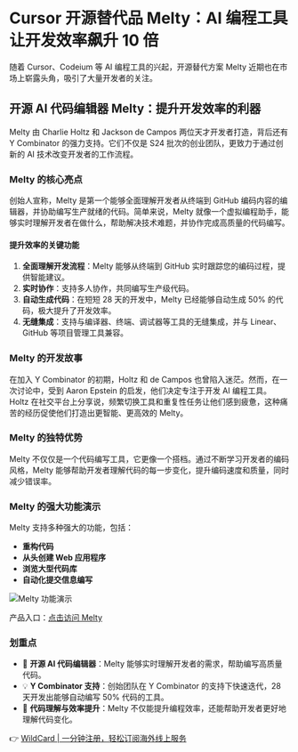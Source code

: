 # Cursor 开源替代品 Melty：AI 编程工具让开发效率飙升 10 倍

随着 Cursor、Codeium 等 AI 编程工具的兴起，开源替代方案 Melty 近期也在市场上崭露头角，吸引了大量开发者的关注。

## 开源 AI 代码编辑器 Melty：提升开发效率的利器

Melty 由 Charlie Holtz 和 Jackson de Campos 两位天才开发者打造，背后还有 Y Combinator 的强力支持。它们不仅是 S24 批次的创业团队，更致力于通过创新的 AI 技术改变开发者的工作流程。

### Melty 的核心亮点

创始人宣称，Melty 是第一个能够全面理解开发者从终端到 GitHub 编码内容的编辑器，并协助编写生产就绪的代码。简单来说，Melty 就像一个虚拟编程助手，能够实时理解开发者在做什么，帮助解决技术难题，并协作完成高质量的代码编写。

#### 提升效率的关键功能

1. **全面理解开发流程**：Melty 能够从终端到 GitHub 实时跟踪您的编码过程，提供智能建议。
2. **实时协作**：支持多人协作，共同编写生产级代码。
3. **自动生成代码**：在短短 28 天的开发中，Melty 已经能够自动生成 50% 的代码，极大提升了开发效率。
4. **无缝集成**：支持与编译器、终端、调试器等工具的无缝集成，并与 Linear、GitHub 等项目管理工具兼容。

### Melty 的开发故事

在加入 Y Combinator 的初期，Holtz 和 de Campos 也曾陷入迷茫。然而，在一次讨论中，受到 Aaron Epstein 的启发，他们决定专注于开发 AI 编程工具。Holtz 在社交平台上分享说，频繁切换工具和重复性任务让他们感到疲惫，这种痛苦的经历促使他们打造出更智能、更高效的 Melty。

### Melty 的独特优势

Melty 不仅仅是一个代码编写工具，它更像一个搭档。通过不断学习开发者的编码风格，Melty 能够帮助开发者理解代码的每一步变化，提升编码速度和质量，同时减少错误率。

### Melty 的强大功能演示

Melty 支持多种强大的功能，包括：
- **重构代码**
- **从头创建 Web 应用程序**
- **浏览大型代码库**
- **自动化提交信息编写**

![Melty 功能演示](https://bbtdd.com/img/178043848859129.webp)

产品入口：[点击访问 Melty](https://top.aibase.com/tool/melty)

### 划重点

- 🚀 **开源 AI 代码编辑器**：Melty 能够实时理解开发者的需求，帮助编写高质量代码。
- 💡 **Y Combinator 支持**：创始团队在 Y Combinator 的支持下快速迭代，28 天开发出能够自动编写 50% 代码的工具。
- 🤖 **代码理解与效率提升**：Melty 不仅能提升编程效率，还能帮助开发者更好地理解代码变化。

👉 [WildCard | 一分钟注册，轻松订阅海外线上服务](https://bbtdd.com/WildCard)